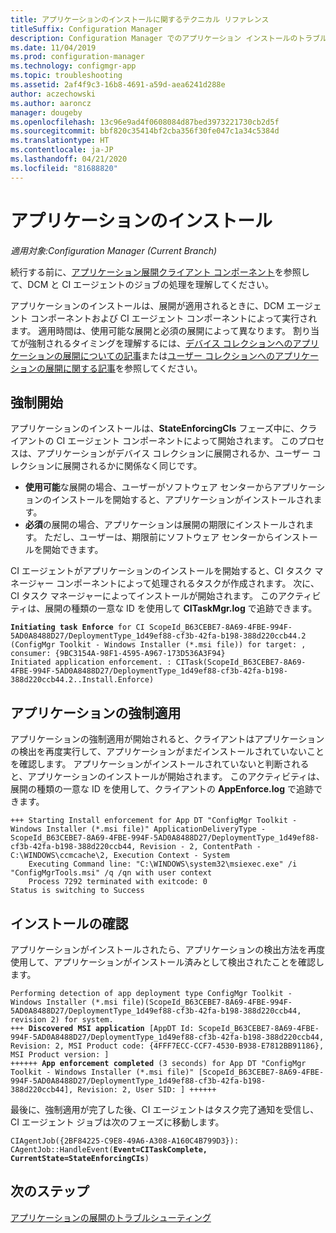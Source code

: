 ```yaml
---
title: アプリケーションのインストールに関するテクニカル リファレンス
titleSuffix: Configuration Manager
description: Configuration Manager でのアプリケーション インストールのトラブルシューティングに関するテクニカル リファレンスです。
ms.date: 11/04/2019
ms.prod: configuration-manager
ms.technology: configmgr-app
ms.topic: troubleshooting
ms.assetid: 2af4f9c3-16b8-4691-a59d-aea6241d288e
author: aczechowski
ms.author: aaroncz
manager: dougeby
ms.openlocfilehash: 13c96e9ad4f0608084d87bed3973221730cb2d5f
ms.sourcegitcommit: bbf820c35414bf2cba356f30fe047c1a34c5384d
ms.translationtype: HT
ms.contentlocale: ja-JP
ms.lasthandoff: 04/21/2020
ms.locfileid: "81688820"
---
```

# <a name="application-installation"></a>アプリケーションのインストール

*適用対象:Configuration Manager (Current Branch)*

続行する前に、[アプリケーション展開クライアント コンポーネント](client-components-technical-reference.md)を参照して、DCM と CI エージェントのジョブの処理を理解してください。

アプリケーションのインストールは、展開が適用されるときに、DCM エージェント コンポーネントおよび CI エージェント コンポーネントによって実行されます。 適用時間は、使用可能な展開と必須の展開によって異なります。 割り当てが強制されるタイミングを理解するには、[デバイス コレクションへのアプリケーションの展開についての記事](device-deployment-technical-reference.md)または[ユーザー コレクションへのアプリケーションの展開に関する記事](user-deployment-technical-reference.md)を参照してください。

## <a name="enforcement-initiation"></a>強制開始

アプリケーションのインストールは、**StateEnforcingCIs** フェーズ中に、クライアントの CI エージェント コンポーネントによって開始されます。 このプロセスは、アプリケーションがデバイス コレクションに展開されるか、ユーザー コレクションに展開されるかに関係なく同じです。

- **使用可能**な展開の場合、ユーザーがソフトウェア センターからアプリケーションのインストールを開始すると、アプリケーションがインストールされます。
- **必須**の展開の場合、アプリケーションは展開の期限にインストールされます。 ただし、ユーザーは、期限前にソフトウェア センターからインストールを開始できます。

CI エージェントがアプリケーションのインストールを開始すると、CI タスク マネージャー コンポーネントによって処理されるタスクが作成されます。 次に、CI タスク マネージャーによってインストールが開始されます。 このアクティビティは、展開の種類の一意な ID を使用して **CITaskMgr.log** で追跡できます。

<pre><code class="lang-text"><b>Initiating task Enforce</b> for CI ScopeId_B63CEBE7-8A69-4FBE-994F-5AD0A8488D27/DeploymentType_1d49ef88-cf3b-42fa-b198-388d220ccb44.2 (ConfigMgr Toolkit - Windows Installer (*.msi file)) for target: , consumer: {9BC3154A-98F1-4595-A967-173D536A3F94}
Initiated application enforcement. : CITask(ScopeId_B63CEBE7-8A69-4FBE-994F-5AD0A8488D27/DeploymentType_1d49ef88-cf3b-42fa-b198-388d220ccb44.2..Install.Enforce)
</code></pre>

## <a name="application-enforcement"></a>アプリケーションの強制適用

アプリケーションの強制適用が開始されると、クライアントはアプリケーションの検出を再度実行して、アプリケーションがまだインストールされていないことを確認します。 アプリケーションがインストールされていないと判断されると、アプリケーションのインストールが開始されます。 このアクティビティは、展開の種類の一意な ID を使用して、クライアントの **AppEnforce.log** で追跡できます。

```text
+++ Starting Install enforcement for App DT "ConfigMgr Toolkit - Windows Installer (*.msi file)" ApplicationDeliveryType - ScopeId_B63CEBE7-8A69-4FBE-994F-5AD0A8488D27/DeploymentType_1d49ef88-cf3b-42fa-b198-388d220ccb44, Revision - 2, ContentPath - C:\WINDOWS\ccmcache\2, Execution Context - System
    Executing Command line: "C:\WINDOWS\system32\msiexec.exe" /i "ConfigMgrTools.msi" /q /qn with user context
    Process 7292 terminated with exitcode: 0
Status is switching to Success
```

## <a name="installation-verification"></a>インストールの確認

アプリケーションがインストールされたら、アプリケーションの検出方法を再度使用して、アプリケーションがインストール済みとして検出されたことを確認します。

<pre><code class="lang-text">Performing detection of app deployment type ConfigMgr Toolkit - Windows Installer (*.msi file)(ScopeId_B63CEBE7-8A69-4FBE-994F-5AD0A8488D27/DeploymentType_1d49ef88-cf3b-42fa-b198-388d220ccb44, revision 2) for system.
+++ <b>Discovered MSI application</b> [AppDT Id: ScopeId_B63CEBE7-8A69-4FBE-994F-5AD0A8488D27/DeploymentType_1d49ef88-cf3b-42fa-b198-388d220ccb44, Revision: 2, MSI Product code: {4FFF7ECC-CCF7-4530-B938-E7812BB91186}, MSI Product version: ]
++++++ <b>App enforcement completed</b> (3 seconds) for App DT "ConfigMgr Toolkit - Windows Installer (*.msi file)" [ScopeId_B63CEBE7-8A69-4FBE-994F-5AD0A8488D27/DeploymentType_1d49ef88-cf3b-42fa-b198-388d220ccb44], Revision: 2, User SID: ] ++++++
</code></pre>

最後に、強制適用が完了した後、CI エージェントはタスク完了通知を受信し、CI エージェント ジョブは次のフェーズに移動します。

<pre><code class="lang-text">CIAgentJob({2BF84225-C9E8-49A6-A308-A160C4B799D3}): CAgentJob::HandleEvent(<b>Event=CITaskComplete, CurrentState=StateEnforcingCIs</b>)
</code></pre>

## <a name="next-steps"></a>次のステップ

[アプリケーションの展開のトラブルシューティング](../deploy-use/troubleshoot-application-deployment.md)
